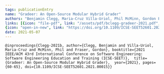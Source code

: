```yaml
---
tags: publicationEntry
name: "Gradeer: An Open-Source Modular Hybrid Grader"
authors: "Benjamin Clegg, Maria-Cruz Villa-Uriol, Phil McMinn, Gordon Fraser"
links: [{icon: "file-pdf", link: "/assets/pdf/bclegg-gradeer-2021.pdf", title: "Preprint"}, 
{icon: "open-in-new", link: "https://doi.org/10.1109/ICSE-SEET52601.2021.00015", title: "DOI"}]
date: 2021-05-07
---
```

`
@inproceedings{Clegg-2021b,
  author={Clegg, Benjamin and Villa-Uriol, Maria-Cruz and McMinn, Phil and Fraser, Gordon},
  booktitle={2021 IEEE/ACM 43rd International Conference on Software Engineering: Software Engineering Education and Training (ICSE-SEET)}, 
  title={Gradeer: An Open-Source Modular Hybrid Grader}, 
  year={2021},
  pages={60-65},
  doi={10.1109/ICSE-SEET52601.2021.00015}}
`